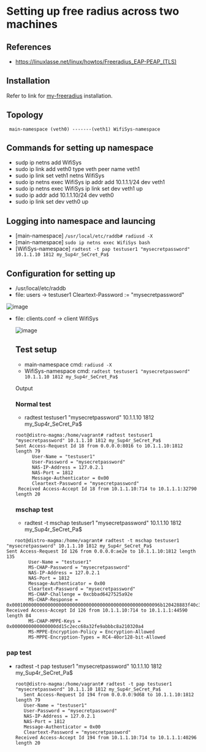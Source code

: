 # Setting up free radius across two machines

## References
* https://linuxlasse.net/linux/howtos/Freeradius_EAP-PEAP_(TLS)

## Installation
Refer to link for [my-freeradius](https://github.com/panyogesh/integration-magma/blob/main/utils/Radiusexperiments/freeradius_bringup_basic_test.md)  installation.

## Topology
 ``` main-namespace (veth0) -------(veth1) WifiSys-namespace```

## Commands for setting up namespace
* sudp ip netns add WifiSys
* sudo ip link add veth0 type veth peer name veth1
* sudo ip link set veth1 netns WifiSys
* sudo ip netns exec WifiSys ip addr add 10.1.1.1/24 dev veth1
* sudo ip netns exec WifiSys ip link set dev veth1 up
* sudo ip addr add 10.1.1.10/24 dev veth0
* sudo ip link set dev veth0 up

## Logging into namespace and launcing
- [main-namespace] 
    ```/usr/local/etc/raddb# radiusd -X```
- [main-namespace] 
    ```sudo ip netns exec WifiSys bash```
- [WifiSys-namespace] 
     ```radtest -t pap testuser1 "mysecretpassword" 10.1.1.10 1812 my_Sup4r_SeCret_Pa$```

## Configuration for setting up 
- /usr/local/etc/raddb
- file: users -> testuser1    Cleartext-Password := "mysecretpassword"
  
![image](https://github.com/panyogesh/integration-magma/assets/69527565/c841c16e-6496-4f40-8a34-1a48430eea7f)

- file: clients.conf -> client WifiSys
  
  ![image](https://github.com/panyogesh/integration-magma/assets/69527565/2657c8fc-045f-46b5-8046-2dd9d70cde31)

  ## Test setup
  - main-namespace
     cmd:
     ```radiusd -X```
  - WifiSys-namespace
     cmd:
      ```radtest testuser1 "mysecretpassword" 10.1.1.10 1812 my_Sup4r_SeCret_Pa$```

  Output
  ### Normal test
  * radtest testuser1 "mysecretpassword" 10.1.1.10 1812 my_Sup4r_SeCret_Pa$
  ```
  root@distro-magma:/home/vagrant# radtest testuser1 "mysecretpassword" 10.1.1.10 1812 my_Sup4r_SeCret_Pa$
  Sent Access-Request Id 18 from 0.0.0.0:8016 to 10.1.1.10:1812 length 79
        User-Name = "testuser1"
        User-Password = "mysecretpassword"
        NAS-IP-Address = 127.0.2.1
        NAS-Port = 1812
        Message-Authenticator = 0x00
        Cleartext-Password = "mysecretpassword"
   Received Access-Accept Id 18 from 10.1.1.10:714 to 10.1.1.1:32790 length 20
   ```
  
  ### mschap test
   - radtest -t mschap testuser1 "mysecretpassword" 10.1.1.10 1812 my_Sup4r_SeCret_Pa$
```
   root@distro-magma:/home/vagrant# radtest -t mschap testuser1 "mysecretpassword" 10.1.1.10 1812 my_Sup4r_SeCret_Pa$
Sent Access-Request Id 126 from 0.0.0.0:ae2e to 10.1.1.10:1812 length 135
        User-Name = "testuser1"
        MS-CHAP-Password = "mysecretpassword"
        NAS-IP-Address = 127.0.2.1
        NAS-Port = 1812
        Message-Authenticator = 0x00
        Cleartext-Password = "mysecretpassword"
        MS-CHAP-Challenge = 0xcbbad6427525a92e
        MS-CHAP-Response = 0x000100000000000000000000000000000000000000000000000096b120428883f40c34ac8d50b6d8832a9ade48bce9eb8cd3
Received Access-Accept Id 126 from 10.1.1.10:714 to 10.1.1.1:44590 length 84
        MS-CHAP-MPPE-Keys = 0x0000000000000000dd15c2ecc68a32fe9abbbc8a210320a4
        MS-MPPE-Encryption-Policy = Encryption-Allowed
        MS-MPPE-Encryption-Types = RC4-40or128-bit-Allowed
```
  ### pap test
   - radtest -t pap testuser1 "mysecretpassword" 10.1.1.10 1812 my_Sup4r_SeCret_Pa$
     ```
     root@distro-magma:/home/vagrant# radtest -t pap testuser1 "mysecretpassword" 10.1.1.10 1812 my_Sup4r_SeCret_Pa$
        Sent Access-Request Id 194 from 0.0.0.0:9d68 to 10.1.1.10:1812 length 79
        User-Name = "testuser1"
        User-Password = "mysecretpassword"
        NAS-IP-Address = 127.0.2.1
        NAS-Port = 1812
        Message-Authenticator = 0x00
        Cleartext-Password = "mysecretpassword"
     Received Access-Accept Id 194 from 10.1.1.10:714 to 10.1.1.1:40296 length 20
     ```
 
